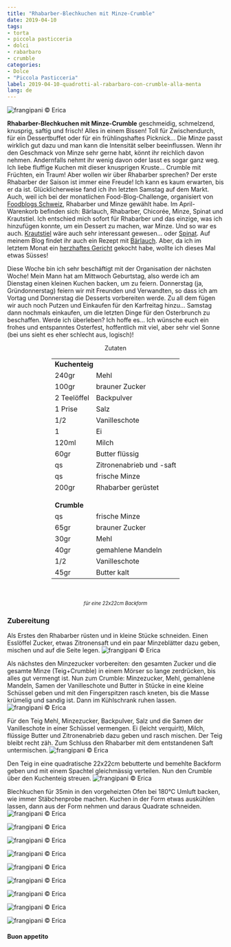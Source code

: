 ```yaml
---
title: "Rhabarber-Blechkuchen mit Minze-Crumble"
date: 2019-04-10
tags:
- torta
- piccola pasticceria
- dolci
- rabarbaro
- crumble
categories:
- Dolce
- "Piccola Pasticceria"
label: 2019-04-10-quadrotti-al-rabarbaro-con-crumble-alla-menta
lang: de
---
```

![](../2019-04-10-quadrotti-al-rabarbaro-con-crumble-alla-menta/header.jpeg "frangipani © Erica")

**Rhabarber-Blechkuchen mit Minze-Crumble** geschmeidig, schmelzend, knusprig, saftig und frisch! Alles in einem Bissen! Toll für Zwischendurch, für ein Dessertbuffet oder für ein frühlingshaftes Picknick... Die Minze passt wirklich gut dazu und man kann die Intensität selber beeinflussen. Wenn ihr den Geschmack von Minze sehr gerne habt, könnt ihr reichlich davon nehmen. Andernfalls nehmt ihr wenig davon oder lasst es sogar ganz weg. Ich liebe fluffige Kuchen mit dieser knusprigen Kruste... Crumble mit Früchten, ein Traum! Aber wollen wir über Rhabarber sprechen? Der erste Rhabarber der Saison ist immer eine Freude! Ich kann es kaum erwarten, bis er da ist. Glücklicherweise fand ich ihn letzten Samstag auf dem Markt. Auch, weil ich bei der monatlichen Food-Blog-Challenge, organisiert von <a href="https://www.foodblogs-schweiz.ch" target="_blank">Foodblogs Schweiz</a>, Rhabarber und Minze gewählt habe. Im April-Warenkorb befinden sich: Bärlauch, Rhabarber, Chicorée, Minze, Spinat und Krautstiel. Ich entschied mich sofort für Rhabarber und das einzige, was ich hinzufügen konnte, um ein Dessert zu machen, war Minze. Und so war es auch. <a href="https://frangipani.raiano.ch/2016-09-26-pan-brioche-farcito-de/" target="_blank">Krautstiel</a> wäre auch sehr interessant gewesen... oder <a href="https://frangipani.raiano.ch/2016-02-05-polpettone-di-pane-ripieno-con-spinaci-e-mozzarella/" target="_blank">Spinat</a>. Auf meinem Blog findet ihr auch ein Rezept mit <a href="https://frangipani.raiano.ch/2015-04-05-agnellino-di-pane-ai-tre-pesti/" target="_blank">Bärlauch</a>. Aber, da ich im letztem Monat ein <a href="https://frangipani.raiano.ch/2019-03-18-muffin-salati-alle-carote-vegani-con-insalata-di-spinaci-mele-nocciole-de/" target="_blank">herzhaftes Gericht</a> gekocht habe, wollte ich dieses Mal etwas Süsses!

Diese Woche bin ich sehr beschäftigt mit der Organisation der nächsten Woche! Mein Mann hat am Mittwoch Geburtstag, also werde ich am Dienstag einen kleinen Kuchen backen, um zu feiern. Donnerstag (ja, Gründonnerstag) feiern wir mit Freunden und Verwandten, so dass ich am Vortag und Donnerstag die Desserts vorbereiten werde. Zu all dem fügen wir auch noch Putzen und Einkaufen für den Karfreitag hinzu... Samstag dann nochmals einkaufen, um die letzten Dinge für den Osterbrunch zu beschaffen. Werde ich überleben? Ich hoffe es... Ich wünsche euch ein frohes und entspanntes Osterfest, hoffentlich mit viel, aber sehr viel Sonne (bei uns sieht es eher schlecht aus, logisch)!

<div id="wrapper" style="text-align: center">
  <div id="yourdiv" style="display: inline-block;">
    <div class="ingredients" itemscope itemtype="http://schema.org/Recipe">
      <span itemprop="name" style="display:none;">Rhabarber-Blechkuchen mit Minze-Crumble</span>
      <span itemprop="recipeCategory" style="display:none;">Süsses</span>
      <img itemprop="image" style="display:none;" class="ignore-gallery-item" src="../2019-04-10-quadrotti-al-rabarbaro-con-crumble-alla-menta/header.jpeg"/>
      <span itemprop="author" style="display:none;">Erica Raiano</span>
      <span itemprop="description" style="display:none;">Rhabarber-Blechkuchen mit Minze-Crumble geschmeidig, schmelzend, knusprig, saftig und frisch! Alles in einem Bissen!</span>
      <div class="ingredients-title">Zutaten</div>
      <table>
        <tbody>
          <tr>          
            <td colspan="2"><b>Kuchenteig</b></td>
          </tr>      
          <tr itemprop="recipeIngredient">
            <td>240gr</td>
            <td>Mehl</td>
          </tr>
          <tr itemprop="recipeIngredient">
            <td>100gr</td>
            <td>brauner Zucker</td>
          </tr>
          <tr itemprop="recipeIngredient">
            <td>2 Teelöffel</td>
            <td>Backpulver</td>
          </tr>
          <tr itemprop="recipeIngredient">
            <td>1 Prise</td>
            <td>Salz</td>
          </tr>
          <tr itemprop="recipeIngredient">
            <td>1/2</td>
            <td>Vanilleschote</td>
          </tr>
          <tr itemprop="recipeIngredient">
            <td>1</td>
            <td>Ei</td>
          </tr>
          <tr itemprop="recipeIngredient">
            <td>120ml</td>
            <td>Milch</td>
          </tr>
          <tr itemprop="recipeIngredient">
            <td>60gr</td>
            <td>Butter flüssig</td>
          </tr>
          <tr itemprop="recipeIngredient">
            <td>qs</td>
            <td>Zitronenabrieb und -saft</td>
          </tr>
          <tr itemprop="recipeIngredient">
            <td>qs</td>
            <td>frische Minze</td>
          </tr>
          <tr itemprop="recipeIngredient">
            <td>200gr</td>
            <td>Rhabarber gerüstet</td>
          </tr>
          <tr style="height: 15px;"></tr>
          <tr>          
            <td colspan="2"><b>Crumble</b></td>
          </tr>      
          <tr itemprop="recipeIngredient">
            <td>qs</td>
            <td>frische Minze</td>
          </tr>
          <tr itemprop="recipeIngredient">
            <td>65gr</td>
            <td>brauner Zucker</td>
          </tr>
          <tr itemprop="recipeIngredient">
            <td>30gr</td>
            <td>Mehl</td>
          </tr>
          <tr itemprop="recipeIngredient">
            <td>40gr</td>
            <td>gemahlene Mandeln</td>
          </tr>
          <tr itemprop="recipeIngredient">
            <td>1/2</td>
            <td>Vanilleschote</td>
          </tr>
          <tr itemprop="recipeIngredient">
            <td>45gr</td>
            <td>Butter kalt</td>
          </tr>
        </tbody>
      </table>
      <br></br>
      <i class="pull-right" style="font-size: 80%;">für eine 22x22cm Backform</i>
    </div>
  </div>
</div>


<h3>
  <font color="grey">
    <i class="fa fa-cogs"></i>
  </font> Zubereitung
</h3>

Als Erstes den Rhabarber rüsten und in kleine Stücke schneiden. Einen Esslöffel Zucker, etwas Zitronensaft und ein paar Minzeblätter dazu geben, mischen und auf die Seite legen.
![](../2019-04-10-quadrotti-al-rabarbaro-con-crumble-alla-menta/rabarbaro.jpeg "frangipani © Erica")

Als nächstes den Minzezucker vorbereiten: den gesamten Zucker und die gesamte Minze (Teig+Crumble) in einem Mörser so lange zerdrücken, bis alles gut vermengt ist. Nun zum Crumble: Minzezucker, Mehl, gemahlene Mandeln, Samen der Vanilleschote und Butter in Stücke in eine kleine Schüssel geben und mit den Fingerspitzen rasch kneten, bis die Masse krümelig und sandig ist. Dann im Kühlschrank ruhen lassen.
![](../2019-04-10-quadrotti-al-rabarbaro-con-crumble-alla-menta/crumble.jpeg "frangipani © Erica")

Für den Teig Mehl, Minzezucker, Backpulver, Salz und die Samen der Vanilleschote in einer Schüssel vermengen. Ei (leicht verquirlt), Milch, flüssige Butter und Zitronenabrieb dazu geben und rasch mischen. Der Teig bleibt recht zäh. Zum Schluss den Rhabarber mit dem entstandenen Saft untermischen.
![](../2019-04-10-quadrotti-al-rabarbaro-con-crumble-alla-menta/impasto.jpeg "frangipani © Erica")

Den Teig in eine quadratische 22x22cm bebutterte und bemehlte Backform geben und mit einem Spachtel gleichmässig verteilen. Nun den Crumble über den Kuchenteig streuen. 
![](../2019-04-10-quadrotti-al-rabarbaro-con-crumble-alla-menta/teglia.jpeg "frangipani © Erica")

Blechkuchen für 35min in den vorgeheizten Ofen bei 180°C Umluft backen, wie immer Stäbchenprobe machen. Kuchen in der Form etwas auskühlen lassen, dann aus der Form nehmen und daraus Quadrate schneiden.
![](../2019-04-10-quadrotti-al-rabarbaro-con-crumble-alla-menta/risultato1.jpeg "frangipani © Erica")

![](../2019-04-10-quadrotti-al-rabarbaro-con-crumble-alla-menta/risultato2.jpeg "frangipani © Erica")

![](../2019-04-10-quadrotti-al-rabarbaro-con-crumble-alla-menta/risultato3.jpeg "frangipani © Erica")

![](../2019-04-10-quadrotti-al-rabarbaro-con-crumble-alla-menta/risultato4.jpeg "frangipani © Erica")

![](../2019-04-10-quadrotti-al-rabarbaro-con-crumble-alla-menta/risultato15.jpeg "frangipani © Erica")

![](../2019-04-10-quadrotti-al-rabarbaro-con-crumble-alla-menta/risultato6.jpeg "frangipani © Erica")

![](../2019-04-10-quadrotti-al-rabarbaro-con-crumble-alla-menta/risultato7.jpeg "frangipani © Erica")

![](../2019-04-10-quadrotti-al-rabarbaro-con-crumble-alla-menta/risultato8.jpeg "frangipani © Erica")

![](../2019-04-10-quadrotti-al-rabarbaro-con-crumble-alla-menta/risultato9.jpeg "frangipani © Erica")

<h4>Buon appetito
  <font color="red">
    <i class="fa fa-smile-o"></i>
  </font>
</h4>